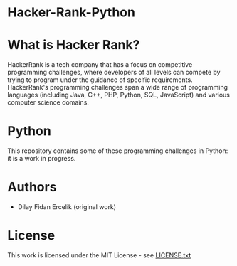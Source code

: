 # Hacker-Rank-Python


# What is Hacker Rank?

HackerRank is a tech company that has a focus on competitive programming challenges, where developers of all levels can compete by trying to program under the guidance of specific requirements. HackerRank's programming challenges span a wide range of programming languages (including Java, C++, PHP, Python, SQL, JavaScript) and various computer science domains.


# Python

This repository contains some of these programming challenges in Python: it is a work in progress.


# Authors
- Dilay Fidan Ercelik (original work)

# License 
This work is licensed under the MIT License - see [LICENSE.txt](https://github.com/dilayercelik/Hacker-Rank-Python/blob/master/LICENSE.txt)
